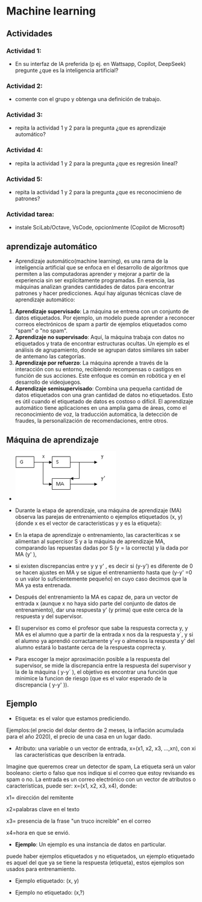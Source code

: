# Machine learning
## Actividades

### Actividad 1: 

- En su interfaz de IA preferida (p ej. en Wattsapp, Copilot, DeepSeek) pregunte ¿que es la inteligencia artificial?

### Actividad 2: 

- comente con el grupo y obtenga una definición de trabajo.

### Actividad 3: 

- repita la actividad 1 y 2 para la pregunta ¿que es aprendizaje automático?

### Actividad 4: 

- repita la actividad 1 y 2 para la pregunta ¿que es regresión lineal?

### Actividad 5: 

- repita la actividad 1 y 2 para la pregunta ¿que es reconocimieno de patrones?

### Actividad tarea: 

- instale SciLab/Octave, VsCode, opcionlmente (Copilot de Microsoft)

## aprendizaje automático

- Aprendizaje automático(machine learning), es una rama de la inteligencia artificial que se enfoca en el desarrollo de algoritmos que permiten a las computadoras aprender y mejorar a partir de la experiencia sin ser explícitamente programadas.
En esencia, las máquinas analizan grandes cantidades de datos para encontrar patrones y hacer predicciones. Aquí hay algunas técnicas clave de aprendizaje automático:
1. **Aprendizaje supervisado**: La máquina se entrena con un conjunto de datos etiquetados. Por ejemplo, un modelo puede aprender a reconocer correos electrónicos de spam a partir de ejemplos etiquetados como "spam" o "no spam".
2. **Aprendizaje no supervisado**: Aquí, la máquina trabaja con datos no etiquetados y trata de encontrar estructuras ocultas. Un ejemplo es el análisis de agrupamiento, donde se agrupan datos similares sin saber de antemano las categorías.
3. **Aprendizaje por refuerzo**: La máquina aprende a través de la interacción con su entorno, recibiendo recompensas o castigos en función de sus acciones. Este enfoque es común en robótica y en el desarrollo de videojuegos.
4. **Aprendizaje semisupervisado**: Combina una pequeña cantidad de datos etiquetados con una gran cantidad de datos no etiquetados. Esto es útil cuando el etiquetado de datos es costoso o difícil.
El aprendizaje automático tiene aplicaciones en una amplia gama de áreas, como el reconocimiento de voz, la traducción automática, la detección de fraudes, la personalización de recomendaciones, entre otros.

## Máquina de aprendizaje
- ![Máquina de aprendizaje](ma.jpg)

- Durante la etapa de aprendizaje, una máquina de aprendizaje (MA) observa las parejas de entrenamiento o ejemplos etiquetados (x, y) {donde x es el vector de caracteristicas y y es la etiqueta}: 

- En la etapa de aprendizaje o entrenamiento, las caracteríticas x se alimentan al supercisor S y a la máquina de aprendizaje MA, comparando las repuestas dadas por S (y = la correcta) y la dada por MA (y' ), 

- si existen discrepancias entre y y y' , es decir si (y-y') es diferente de 0 se hacen ajustes en MA y se sigue el entrenamiento hasta que (y-y' =0 o un valor lo suficientemente pequeño) en cuyo caso decimos que la MA ya esta entrenada.

- Después del entrenamiento la MA es capaz de, para un vector de entrada x (aunque x no haya sido parte del conjunto de datos de entrenamiento), dar una respuesta y’ (y prima) que este cerca de la respuesta y del supervisor. 

- El supervisor es como el profesor que sabe la respuesta correcta y, y MA es el alumno que a partir de la entrada x nos da la respuesta y´, y si el alumno ya aprendió corractamente y'=y o almenos la respuesta y' del alumno estará lo bastante cerca de la respuesta coprrecta y. 

- Para escoger la mejor aproximación posible a la respuesta del supervisor, se mide la discrepancia entre la respuesta del supervisor y la de la máquina ( y-y´ ), el objetivo es encontrar una función que minimice la funcion de riesgo (que es el valor esperado de la discrepancia ( y-y' )). 

## Ejemplo

- Etiqueta: es el valor que estamos prediciendo. 

Ejemplos:(el precio del dolar dentro de 2 meses, la inflación acumulada para el año 2020), el precio de una casa en un lugar dado.

- Atributo: una variable o un vector de entrada, x=(x1, x2, x3, ...,xn), con xi las características que describen la entrada.

Imagine que queremos crear un detector de spam, La etiqueta será un valor booleano: cierto o falso que nos indique si el correo que estoy revisando es spam o no. La entrada es un correo electrónico con un vector de atributos o caracteristícas, puede ser: x=(x1, x2, x3, x4), donde:

x1= dirección del remitente

x2=palabras clave en el texto

x3= presencia de la frase "un truco increible" en el correo

x4=hora en que se envió.

- **Ejemplo**: Un ejemplo es una instancia de datos en particular.

puede haber ejemplos etiquetados y no etiquetados, un ejemplo etiquetado es aquel del que ya se tiene la respuesta (etiqueta), estos ejemplos son usados para entrenamiento.

- Ejemplo etiquetado: (x, y)

- Ejemplo no etiquetado: (x,?)